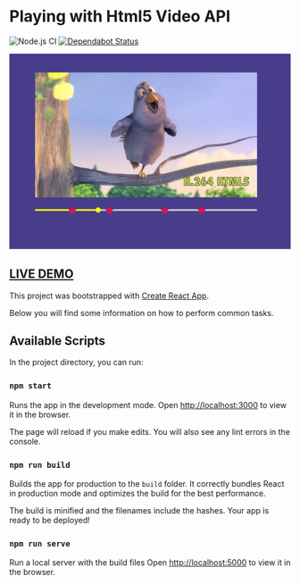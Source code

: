 # Playing with Html5 Video API

![Node.js CI](https://github.com/iondrimba/react-video-player/workflows/Node.js%20CI/badge.svg) [![Dependabot Status](https://api.dependabot.com/badges/status?host=github&repo=iondrimba/react-video-player)](https://dependabot.com)

![Demo](https://raw.githubusercontent.com/iondrimba/images/master/video-player.PNG)

## [LIVE DEMO](https://iondrimba.github.io/react-video-player/build/?cache=123)

This project was bootstrapped with [Create React App](https://github.com/facebookincubator/create-react-app).

Below you will find some information on how to perform common tasks.

## Available Scripts

In the project directory, you can run:

### `npm start`

Runs the app in the development mode.
Open [http://localhost:3000](http://localhost:3000) to view it in the browser.

The page will reload if you make edits.
You will also see any lint errors in the console.

### `npm run build`

Builds the app for production to the `build` folder.
It correctly bundles React in production mode and optimizes the build for the best performance.

The build is minified and the filenames include the hashes.
Your app is ready to be deployed!

### `npm run serve`

Run a local server with the build files
Open [http://localhost:5000](http://localhost:5000) to view it in the browser.
